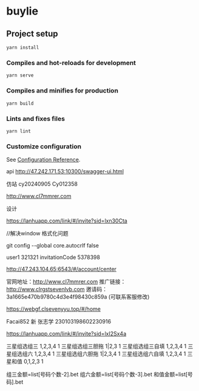 # buylie

## Project setup

```
yarn install
```

### Compiles and hot-reloads for development

```
yarn serve
```

### Compiles and minifies for production

```
yarn build
```

### Lints and fixes files

```
yarn lint
```

### Customize configuration

See [Configuration Reference](https://cli.vuejs.org/config/).

api  http://47.242.171.53:10300/swagger-ui.html

仿站  cy20240905  Cy012358

http://www.cl7mmrer.com

设计

https://lanhuapp.com/link/#/invite?sid=lxn30Cta

//解决window 格式化问题

git config --global core.autocrlf false

user1 321321 invitationCode 5378398

http://47.243.104.65:6543/#/account/center

官网地址：http://www.cl7mmrer.com
推广链接：http://www.clrgstsevenlvb.com
邀请码：3a1665e470b9780c4d3e4f98430c859a (可联系客服修改)

https://webgf.clsevenyyu.top/#/home

Facai852 新  张志学 230103198602230916

https://lanhuapp.com/link/#/invite?sid=lxI2Sx4a

三星组选组三 1,2,3,4 1
三星组选组三胆拖 1|2,3 1
三星组选组三自填 1,2,3,4 1
三星组选组六 1,2,3,4 1
三星组选组六胆拖 1|2,3,4 1
三星组选组六自填 1,2,3,4 1
三星和值 0,1,2,3 1

组三金额=list[号码个数-2].bet
组六金额=list[号码个数-3].bet
和值金额=list[号码].bet
